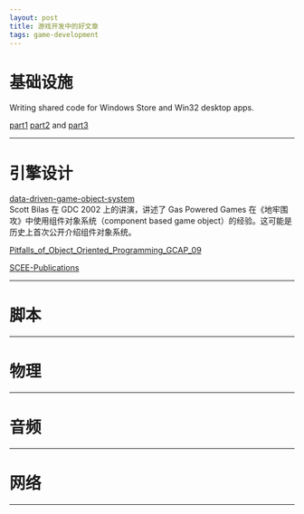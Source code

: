 ```yaml
---
layout: post
title: 游戏开发中的好文章
tags: game-development
---
```


基础设施
==

Writing shared code for Windows Store and Win32 desktop apps. 

[part1](http://blogs.msdn.com/b/chuckw/archive/2012/09/17/dual-use-coding-techniques-for-games.aspx) [part2](http://blogs.msdn.com/b/chuckw/archive/2012/09/18/dual-use-coding-techniques-for-games-part-2.aspx) and [part3](http://blogs.msdn.com/b/chuckw/archive/2012/09/18/dual-use-coding-techniques-for-games-part-3.aspx)




--------------------

引擎设计
==

[data-driven-game-object-system](http://gamedevs.org/uploads/data-driven-game-object-system.pdf)  
Scott Bilas 在 GDC 2002 上的讲演，讲述了 Gas Powered Games 在《地牢围攻》中使用组件对象系统（component based game object）的经验。这可能是历史上首次公开介绍组件对象系统。

[Pitfalls_of_Object_Oriented_Programming_GCAP_09](http://research.scee.net/files/presentations/gcapaustralia09/Pitfalls_of_Object_Oriented_Programming_GCAP_09.pdf)

[SCEE-Publications](http://research.scee.net/presentations)

--------------------
脚本
==

--------------------
物理
==

--------------------
音频
==

--------------------
网络
==

--------------------
